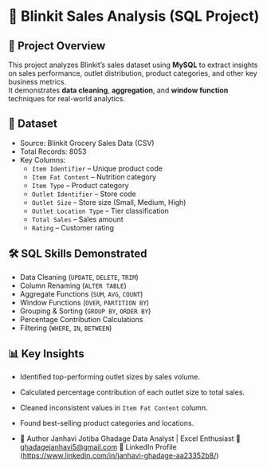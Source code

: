 # 🛒 Blinkit Sales Analysis (SQL Project)

## 📌 Project Overview
This project analyzes Blinkit’s sales dataset using **MySQL** to extract insights on sales performance, outlet distribution, product categories, and other key business metrics.  
It demonstrates **data cleaning**, **aggregation**, and **window function** techniques for real-world analytics.

## 📂 Dataset
- Source: Blinkit Grocery Sales Data (CSV)
- Total Records: 8053
- Key Columns:
  - `Item Identifier` – Unique product code
  - `Item Fat Content` – Nutrition category
  - `Item Type` – Product category
  - `Outlet Identifier` – Store code
  - `Outlet Size` – Store size (Small, Medium, High)
  - `Outlet Location Type` – Tier classification
  - `Total Sales` – Sales amount
  - `Rating` – Customer rating

## 🛠 SQL Skills Demonstrated
- Data Cleaning (`UPDATE`, `DELETE`, `TRIM`)
- Column Renaming (`ALTER TABLE`)
- Aggregate Functions (`SUM`, `AVG`, `COUNT`)
- Window Functions (`OVER`, `PARTITION BY`)
- Grouping & Sorting (`GROUP BY`, `ORDER BY`)
- Percentage Contribution Calculations
- Filtering (`WHERE`, `IN`, `BETWEEN`)

## 📊 Key Insights
- Identified top-performing outlet sizes by sales volume.
- Calculated percentage contribution of each outlet size to total sales.
- Cleaned inconsistent values in `Item Fat Content` column.
- Found best-selling product categories and locations.

- 🚀 Author
Janhavi Jotiba Ghadage
Data Analyst | Excel Enthusiast
📧 ghadagejanhavi5@gmail.com 📎 LinkedIn Profile (https://www.linkedin.com/in/janhavi-ghadage-aa23352b8/)
